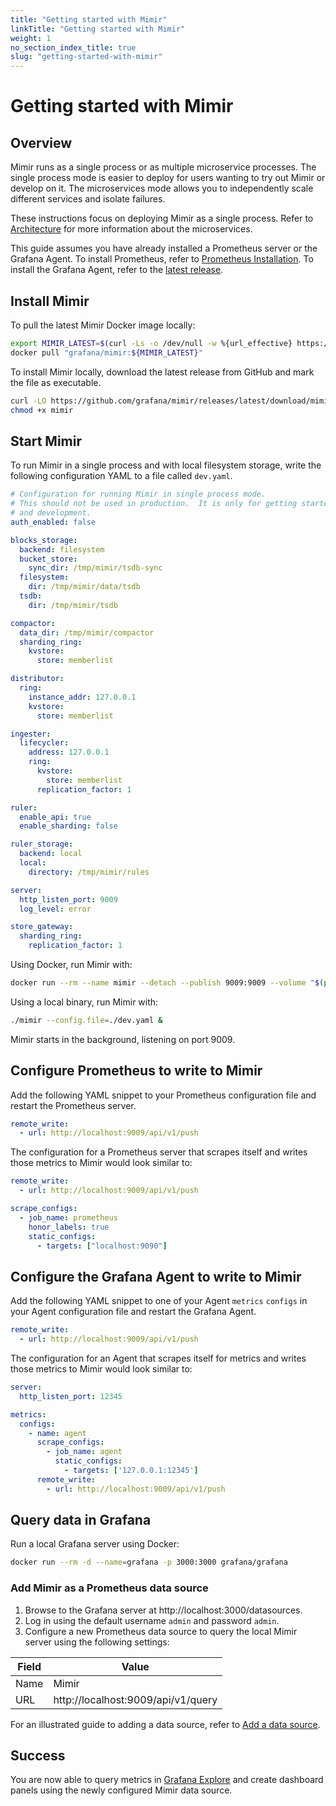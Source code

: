 ```yaml
---
title: "Getting started with Mimir"
linkTitle: "Getting started with Mimir"
weight: 1
no_section_index_title: true
slug: "getting-started-with-mimir"
---
```


# Getting started with Mimir

## Overview

Mimir runs as a single process or as multiple microservice processes.
The single process mode is easier to deploy for users wanting to try out Mimir or develop on it.
The microservices mode allows you to independently scale different services and isolate failures.

These instructions focus on deploying Mimir as a single process.
Refer to [Architecture](../architecture.md) for more information about the microservices.

This guide assumes you have already installed a Prometheus server or the Grafana Agent.
To install Prometheus, refer to [Prometheus Installation](https://prometheus.io/docs/prometheus/latest/installation/).
To install the Grafana Agent, refer to the [latest release](https://github.com/grafana/agent/releases/latest).

## Install Mimir

To pull the latest Mimir Docker image locally:

```bash
export MIMIR_LATEST=$(curl -Ls -o /dev/null -w %{url_effective} https://github.com/grafana/mimir/releases | awk -F / '{ print $NF; }')
docker pull "grafana/mimir:${MIMIR_LATEST}"
```

To install Mimir locally, download the latest release from GitHub and mark the file as executable.

```bash
curl -LO https://github.com/grafana/mimir/releases/latest/download/mimir
chmod +x mimir
```

## Start Mimir

To run Mimir in a single process and with local filesystem storage, write the following configuration YAML to a file called `dev.yaml`.

```yaml
# Configuration for running Mimir in single process mode.
# This should not be used in production.  It is only for getting started
# and development.
auth_enabled: false

blocks_storage:
  backend: filesystem
  bucket_store:
    sync_dir: /tmp/mimir/tsdb-sync
  filesystem:
    dir: /tmp/mimir/data/tsdb
  tsdb:
    dir: /tmp/mimir/tsdb

compactor:
  data_dir: /tmp/mimir/compactor
  sharding_ring:
    kvstore:
      store: memberlist

distributor:
  ring:
    instance_addr: 127.0.0.1
    kvstore:
      store: memberlist

ingester:
  lifecycler:
    address: 127.0.0.1
    ring:
      kvstore:
        store: memberlist
      replication_factor: 1

ruler:
  enable_api: true
  enable_sharding: false

ruler_storage:
  backend: local
  local:
    directory: /tmp/mimir/rules

server:
  http_listen_port: 9009
  log_level: error

store_gateway:
  sharding_ring:
    replication_factor: 1
```

Using Docker, run Mimir with:

```bash
docker run --rm --name mimir --detach --publish 9009:9009 --volume "$(pwd)"/dev.yaml:/etc/mimir/dev.yaml "grafana/mimir:${MIMIR_LATEST}" --config.file=/etc/mimir/dev.yaml
```

Using a local binary, run Mimir with:

```bash
./mimir --config.file=./dev.yaml &
```

Mimir starts in the background, listening on port 9009.

## Configure Prometheus to write to Mimir

Add the following YAML snippet to your Prometheus configuration file and restart the Prometheus server.

```yaml
remote_write:
  - url: http://localhost:9009/api/v1/push
```

The configuration for a Prometheus server that scrapes itself and writes those metrics to Mimir would look similar to:

```yaml
remote_write:
  - url: http://localhost:9009/api/v1/push

scrape_configs:
  - job_name: prometheus
    honor_labels: true
    static_configs:
      - targets: ["localhost:9090"]
```

## Configure the Grafana Agent to write to Mimir


Add the following YAML snippet to one of your Agent `metrics` `configs` in your Agent configuration file and restart the Grafana Agent.

```yaml
remote_write:
  - url: http://localhost:9009/api/v1/push
```

The configuration for an Agent that scrapes itself for metrics and writes those metrics to Mimir would look similar to:

```yaml
server:
  http_listen_port: 12345

metrics:
  configs:
    - name: agent
      scrape_configs:
        - job_name: agent
          static_configs:
            - targets: ['127.0.0.1:12345']
      remote_write:
        - url: http://localhost:9009/api/v1/push
```

## Query data in Grafana

Run a local Grafana server using Docker:

```bash
docker run --rm -d --name=grafana -p 3000:3000 grafana/grafana
```

### Add Mimir as a Prometheus data source

1. Browse to the Grafana server at http://localhost:3000/datasources.
1. Log in using the default username `admin` and password `admin`.
1. Configure a new Prometheus data source to query the local Mimir server using the following settings:

| Field | Value                              |
|-------|------------------------------------|
| Name  | Mimir                              |
| URL   | http://localhost:9009/api/v1/query |

For an illustrated guide to adding a data source, refer to [Add a data source](https://grafana.com/docs/grafana/latest/datasources/add-a-data-source/).

## Success

You are now able to query metrics in [Grafana Explore](https://grafana.com/docs/grafana/latest/explore/)
and create dashboard panels using the newly configured Mimir data source.
